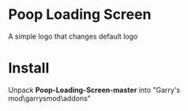 # Poop Loading Screen
 A simple logo that changes default logo
# Install
Unpack **Poop-Loading-Screen-master** into "Garry's mod\garrysmod\addons"